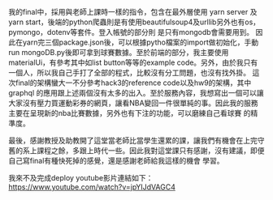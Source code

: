 我的final中，採用與老師上課時一樣的指令，包含在最外層使用 yarn server 及 yarn start，後端的python爬蟲則是有使用beautifulsoup4及urllib另外也有os，pymongo，dotenv等套件。登入帳號的部分則
是只有mongodb會需要用到。 因此在yarn完三個package.json後，可以根據pytho檔案的import做初始化，手動run mongoDB.py後即可拿到球賽數據。至於前端的部分，我主要使用materialUi，有參考其中如list
button等等的example code。另外，由於我只有一個人，所以我自己手打了全部的程式，比較沒有分工問題，也沒有找外掛。 這次final的架構蠻大一不分參考hack3的reference code以及hw9的架構，其中graphql
的應用跟上述兩個沒有太多的出入。至於服務內容，我想寫出一個可以讓大家沒有壓力買運動彩券的網頁，讓看NBA變回一件很單純的事。因此我的服務主要在呈現新的nba比賽數據，另外也有下注的功能，可以磨練自己看球賽
的精準度。

最後，感謝教授及助教開了這堂當老師比當學生還累的課，讓我們有機會在上完守舊的系上課程之餘，多跟上時代一些。因此我對這堂課只有感謝，沒有建議，即便自己寫final有種快死掉的感覺，還是感謝老師給我這樣的機會
學習。

我來不及完成deploy
youtube影片連結如下：https://www.youtube.com/watch?v=jpYIJdVAGC4
